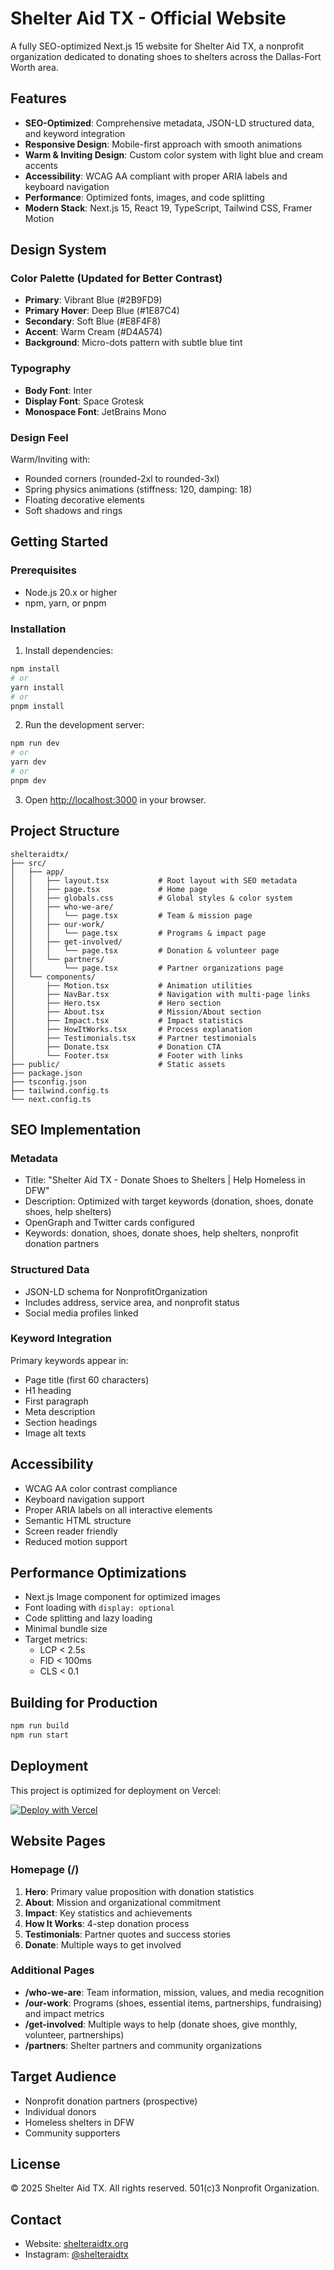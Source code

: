 # Shelter Aid TX - Official Website

A fully SEO-optimized Next.js 15 website for Shelter Aid TX, a nonprofit organization dedicated to donating shoes to shelters across the Dallas-Fort Worth area.

## Features

- **SEO-Optimized**: Comprehensive metadata, JSON-LD structured data, and keyword integration
- **Responsive Design**: Mobile-first approach with smooth animations
- **Warm & Inviting Design**: Custom color system with light blue and cream accents
- **Accessibility**: WCAG AA compliant with proper ARIA labels and keyboard navigation
- **Performance**: Optimized fonts, images, and code splitting
- **Modern Stack**: Next.js 15, React 19, TypeScript, Tailwind CSS, Framer Motion

## Design System

### Color Palette (Updated for Better Contrast)

- **Primary**: Vibrant Blue (#2B9FD9)
- **Primary Hover**: Deep Blue (#1E87C4)
- **Secondary**: Soft Blue (#E8F4F8)
- **Accent**: Warm Cream (#D4A574)
- **Background**: Micro-dots pattern with subtle blue tint

### Typography

- **Body Font**: Inter
- **Display Font**: Space Grotesk
- **Monospace Font**: JetBrains Mono

### Design Feel

Warm/Inviting with:
- Rounded corners (rounded-2xl to rounded-3xl)
- Spring physics animations (stiffness: 120, damping: 18)
- Floating decorative elements
- Soft shadows and rings

## Getting Started

### Prerequisites

- Node.js 20.x or higher
- npm, yarn, or pnpm

### Installation

1. Install dependencies:

```bash
npm install
# or
yarn install
# or
pnpm install
```

2. Run the development server:

```bash
npm run dev
# or
yarn dev
# or
pnpm dev
```

3. Open [http://localhost:3000](http://localhost:3000) in your browser.

## Project Structure

```
shelteraidtx/
├── src/
│   ├── app/
│   │   ├── layout.tsx           # Root layout with SEO metadata
│   │   ├── page.tsx             # Home page
│   │   ├── globals.css          # Global styles & color system
│   │   ├── who-we-are/
│   │   │   └── page.tsx         # Team & mission page
│   │   ├── our-work/
│   │   │   └── page.tsx         # Programs & impact page
│   │   ├── get-involved/
│   │   │   └── page.tsx         # Donation & volunteer page
│   │   └── partners/
│   │       └── page.tsx         # Partner organizations page
│   └── components/
│       ├── Motion.tsx           # Animation utilities
│       ├── NavBar.tsx           # Navigation with multi-page links
│       ├── Hero.tsx             # Hero section
│       ├── About.tsx            # Mission/About section
│       ├── Impact.tsx           # Impact statistics
│       ├── HowItWorks.tsx       # Process explanation
│       ├── Testimonials.tsx     # Partner testimonials
│       ├── Donate.tsx           # Donation CTA
│       └── Footer.tsx           # Footer with links
├── public/                      # Static assets
├── package.json
├── tsconfig.json
├── tailwind.config.ts
└── next.config.ts
```

## SEO Implementation

### Metadata
- Title: "Shelter Aid TX - Donate Shoes to Shelters | Help Homeless in DFW"
- Description: Optimized with target keywords (donation, shoes, donate shoes, help shelters)
- OpenGraph and Twitter cards configured
- Keywords: donation, shoes, donate shoes, help shelters, nonprofit donation partners

### Structured Data
- JSON-LD schema for NonprofitOrganization
- Includes address, service area, and nonprofit status
- Social media profiles linked

### Keyword Integration
Primary keywords appear in:
- Page title (first 60 characters)
- H1 heading
- First paragraph
- Meta description
- Section headings
- Image alt texts

## Accessibility

- WCAG AA color contrast compliance
- Keyboard navigation support
- Proper ARIA labels on all interactive elements
- Semantic HTML structure
- Screen reader friendly
- Reduced motion support

## Performance Optimizations

- Next.js Image component for optimized images
- Font loading with `display: optional`
- Code splitting and lazy loading
- Minimal bundle size
- Target metrics:
  - LCP < 2.5s
  - FID < 100ms
  - CLS < 0.1

## Building for Production

```bash
npm run build
npm run start
```

## Deployment

This project is optimized for deployment on Vercel:

[![Deploy with Vercel](https://vercel.com/button)](https://vercel.com/new/clone?repository-url=https://github.com/yourusername/shelteraidtx)

## Website Pages

### Homepage (/)
1. **Hero**: Primary value proposition with donation statistics
2. **About**: Mission and organizational commitment
3. **Impact**: Key statistics and achievements
4. **How It Works**: 4-step donation process
5. **Testimonials**: Partner quotes and success stories
6. **Donate**: Multiple ways to get involved

### Additional Pages
- **/who-we-are**: Team information, mission, values, and media recognition
- **/our-work**: Programs (shoes, essential items, partnerships, fundraising) and impact metrics
- **/get-involved**: Multiple ways to help (donate shoes, give monthly, volunteer, partnerships)
- **/partners**: Shelter partners and community organizations

## Target Audience

- Nonprofit donation partners (prospective)
- Individual donors
- Homeless shelters in DFW
- Community supporters

## License

© 2025 Shelter Aid TX. All rights reserved. 501(c)3 Nonprofit Organization.

## Contact

- Website: [shelteraidtx.org](https://shelteraidtx.org)
- Instagram: [@shelteraidtx](https://instagram.com/shelteraidtx)
